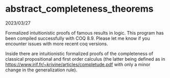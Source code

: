 # abstract_completeness_theorems

2023/03/27

Formalized intuitionistic proofs of famous results in logic.
This program has been compiled successfully with COQ 8.9.
Please let me know if you encounter issues with more recent coq versions.

Inside there are intuitionistic formalized proofs of the completeness
of classical propositional and first order calculus (the latter being defined as in 
https://www.irif.fr/~krivine/articles/completude.pdf with only a minor change in the generalization rule).
